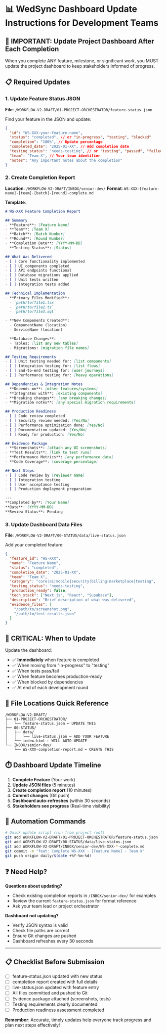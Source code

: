 # 📊 WedSync Dashboard Update Instructions for Development Teams

## 🎯 IMPORTANT: Update Project Dashboard After Each Completion

When you complete ANY feature, milestone, or significant work, you MUST update the project dashboard to keep stakeholders informed of progress.

## 📋 Required Updates

### 1. Update Feature Status JSON
**File**: `/WORKFLOW-V2-DRAFT/01-PROJECT-ORCHESTRATOR/feature-status.json`

Find your feature in the JSON and update:
```json
{
  "id": "WS-XXX-your-feature-name",
  "status": "completed", // or "in-progress", "testing", "blocked"
  "completion": "100%", // Update percentage
  "completed_date": "2025-01-XX", // Add completion date
  "testing_status": "needs-testing", // or "testing", "passed", "failed"
  "team": "Team X", // Your team identifier
  "notes": "Any important notes about the completion"
}
```

### 2. Create Completion Report
**Location**: `/WORKFLOW-V2-DRAFT/INBOX/senior-dev/`
**Format**: `WS-XXX-[feature-name]-[team]-[batch]-[round]-complete.md`

**Template**:
```markdown
# WS-XXX Feature Completion Report

## Summary
- **Feature**: [Feature Name]
- **Team**: [Team X]
- **Batch**: [Batch Number]
- **Round**: [Round Number]
- **Completion Date**: [YYYY-MM-DD]
- **Testing Status**: [Status]

## What Was Delivered
- [ ] Core functionality implemented
- [ ] UI components completed
- [ ] API endpoints functional
- [ ] Database migrations applied
- [ ] Unit tests written
- [ ] Integration tests added

## Technical Implementation
- **Primary Files Modified**: 
  - `path/to/file1.tsx`
  - `path/to/file2.ts`
  - `path/to/file3.sql`

- **New Components Created**:
  - ComponentName (location)
  - ServiceName (location)

- **Database Changes**:
  - Tables: [list any new tables]
  - Migrations: [migration file names]

## Testing Requirements
- [ ] Unit testing needed for: [list components]
- [ ] Integration testing for: [list flows]
- [ ] End-to-end testing for: [user journeys]
- [ ] Performance testing for: [heavy operations]

## Dependencies & Integration Notes
- **Depends on**: [other features/systems]
- **Integrates with**: [existing components]
- **Breaking changes**: [any breaking changes]
- **Migration notes**: [any special migration requirements]

## Production Readiness
- [ ] Code review completed
- [ ] Security review needed: [Yes/No]
- [ ] Performance optimization done: [Yes/No]
- [ ] Documentation updated: [Yes/No]
- [ ] Ready for production: [Yes/No]

## Evidence Package
- **Screenshots**: [attach any UI screenshots]
- **Test Results**: [link to test runs]
- **Performance Metrics**: [any performance data]
- **Code Coverage**: [coverage percentage]

## Next Steps
- [ ] Code review by [reviewer name]
- [ ] Integration testing
- [ ] User acceptance testing
- [ ] Production deployment preparation

---
**Completed by**: [Your Name]
**Date**: [YYYY-MM-DD]
**Review Status**: Pending
```

### 3. Update Dashboard Data Files
**File**: `/WORKFLOW-V2-DRAFT/00-STATUS/data/live-status.json`

Add your completed feature:
```json
{
  "feature_id": "WS-XXX",
  "name": "Feature Name",
  "status": "completed",
  "completion_date": "2025-01-XX",
  "team": "Team X",
  "category": "core|ai|mobile|security|billing|marketplace|testing",
  "testing_status": "needs-testing",
  "production_ready": false,
  "tech_stack": ["Next.js", "React", "Supabase"],
  "description": "Brief description of what was delivered",
  "evidence_files": [
    "/path/to/screenshot.png",
    "/path/to/test-results.json"
  ]
}
```

## 🚨 CRITICAL: When to Update

Update the dashboard:
- ✅ **Immediately** when feature is completed
- ✅ When moving from "in-progress" to "testing"
- ✅ When tests pass/fail
- ✅ When feature becomes production-ready
- ✅ When blocked by dependencies
- ✅ At end of each development round

## 📁 File Locations Quick Reference

```
/WORKFLOW-V2-DRAFT/
├── 01-PROJECT-ORCHESTRATOR/
│   └── feature-status.json ← UPDATE THIS
├── 00-STATUS/
│   ├── data/
│   │   └── live-status.json ← ADD YOUR FEATURE
│   └── index.html ← WILL AUTO-UPDATE
└── INBOX/senior-dev/
    └── WS-XXX-completion-report.md ← CREATE THIS
```

## ⏱️ Dashboard Update Timeline

1. **Complete Feature** (Your work)
2. **Update JSON files** (5 minutes)
3. **Create completion report** (10 minutes)  
4. **Commit changes** (Git push)
5. **Dashboard auto-refreshes** (within 30 seconds)
6. **Stakeholders see progress** (Real-time visibility)

## 🔧 Automation Commands

```bash
# Quick update script (run from project root)
git add WORKFLOW-V2-DRAFT/01-PROJECT-ORCHESTRATOR/feature-status.json
git add WORKFLOW-V2-DRAFT/00-STATUS/data/live-status.json
git add WORKFLOW-V2-DRAFT/INBOX/senior-dev/WS-XXX-*-complete.md
git commit -m "feat: Complete WS-XXX - [Feature Name] - Team X"
git push origin daily/$(date +%Y-%m-%d)
```

## ❓ Need Help?

**Questions about updating?** 
- Check existing completion reports in `/INBOX/senior-dev/` for examples
- Review the current `feature-status.json` for format reference
- Ask your team lead or project orchestrator

**Dashboard not updating?**
- Verify JSON syntax is valid
- Check file paths are correct
- Ensure Git changes are pushed
- Dashboard refreshes every 30 seconds

---

## 📋 Checklist Before Submission

- [ ] feature-status.json updated with new status
- [ ] completion report created with full details
- [ ] live-status.json updated with feature entry
- [ ] All files committed and pushed to Git
- [ ] Evidence package attached (screenshots, tests)
- [ ] Testing requirements clearly documented
- [ ] Production readiness assessment completed

**Remember**: Accurate, timely updates help everyone track progress and plan next steps effectively!